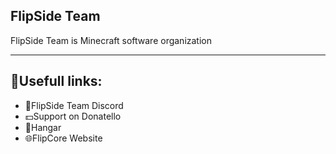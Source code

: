 ## FlipSide Team

FlipSide Team is Minecraft software organization

---

## 🔗Usefull links:
- 💬FlipSide Team Discord
- 💵Support on Donatello
- 📃Hangar
- 🌐FlipCore Website

